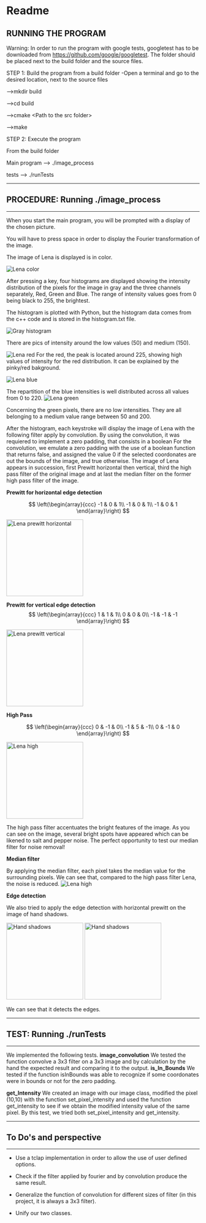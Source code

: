# Readme



## RUNNING THE PROGRAM

Warning: In order to run the program with google tests, googletest has to be downloaded from
https://github.com/google/googletest. The folder should be placed next to the build folder and
the source files.

STEP 1: Build the program from a build folder
-Open a terminal and go to the desired location, next to the source files

--&gt;mkdir build

--&gt;cd build

--&gt;cmake &lt;Path to the src folder&gt;

--&gt;make

STEP 2: Execute the program

From the build folder

Main program  --&gt; ./image_process

tests --&gt; ./runTests


- - - - - - - - - - - - - - - - - - - - - - - - - - - - - - - - - - - - - - -
   ## PROCEDURE: Running ./image_process
- - - - - - - - - - - - - - - - - - - - - - - - - - - - - - - - - - - - - -



When you start the main program, you will be prompted with a display of the chosen picture.

You will have to press space in order to display the  Fourier transformation of the image.



The image of Lena is displayed is in color.

![Lena color](/pics/lena.png)

After pressing a key, four histograms are displayed showing the intensity distribution of the pixels for the image in gray and the three channels separately, Red, Green and Blue. The range of intensity values goes from 0 being black to 255, the brightest.

The histogram is plotted with Python, but the histogram data comes from the c++ code and is stored in the histogram.txt file.

![Gray histogram](/pics/gray.png)

There are pics of intensity around the low values (50) and medium (150).

![Lena red](/pics/red.png)
For the red, the peak is located around 225, showing high values of intensity for the red distribution.
It can be explained by the pinky/red bakground.

![Lena blue](/pics/blue.png)

The repartition of the blue intensities is well distributed across all values from 0 to 220.
![Lena green](/pics/green.png)

Concerning the green pixels, there are no low intensities. They are all belonging to a medium value range between 50 and 200.

After the histogram, each keystroke will display the image of Lena with the following filter apply by convolution.
By using the convolution, it was requiered to implement a zero padding, that consists in a boolean
For the convolution, we emulate a zero padding with the use of a boolean function that returns false, and assigned the value 0 if the selected coordonates are out the bounds of the image, and true otherwise.
The image of Lena appears in succession, first Prewitt horizontal then vertical, third the high pass filter of the original image and at last the median filter on the former high pass filter of the image.


**Prewitt for horizontal edge detection**


$$
\left(\begin{array}{ccc}
-1 & 0 & 1\\
-1 & 0 & 1\\
-1 & 0 & 1
\end{array}\right)
$$



<img src="/pics/horizontal.png" alt="Lena prewitt horizontal" width="200"/>



**Prewitt for vertical edge detection**
$$
\left(\begin{array}{ccc}
 1 & 1 & 1\\
 0 & 0 & 0\\
-1 & -1 & -1
\end{array}\right)
$$


<img src="/pics/vertical.png" alt="Lena prewitt vertical" width="200"/>


**High Pass**


$$
\left(\begin{array}{ccc}
0 & -1 & 0\\
-1 & 5 & -1\\
0 & -1 & 0
\end{array}\right)
$$



<img src="/pics/highpass.png" alt="Lena high" width="200"/>


The high pass filter accentuates the bright features of the image.
As you can see on the image, several bright spots have appeared which can be likened to salt and pepper noise.
The perfect opportunity to test our median filter for noise removal!

**Median filter**

By applying the median filter, each pixel takes the median value for the surrounding pixels.
We can see that, compared to the high pass filter Lena, the noise is reduced.
![Lena high](/pics/median.png)

**Edge detection**

We also tried to apply the edge detection with horizontal prewitt on the image of hand shadows.


<img src="/pics/hand_shadows.png" alt="Hand shadows" width="200"/>


<img src="/pics/hand_shadows_contour.png" alt="Hand shadows" width="200"/>

We can see that it detects the edges.



- - - - - - - - - - - - - - - - - - - - - - - - - - - - - - - - - - - - - - -
   ## TEST: Running ./runTests
- - - - - - - - - - - - - - - - - - - - - - - - - - - - - - - - - - - - - -

We implemented the following tests.
**image_convolution**
We tested the function convolve a 3x3 filter on a 3x3 image and by calculation by the hand the expected result and comparing it to the output.
**is_In_Bounds**
We tested if the function isInBounds was able to recognize if some coordonates were in bounds or not for the zero padding.

**get_Intensity**
We created an image with our image class, modified the pixel (10,10) with the function set_pixel_intensity and used the function get_intensity to see if we obtain the modified intensity value of the same pixel.
By this test, we tried both set_pixel_intensity and get_intensity.

- - - - - - - - - - - - - - - - - - - - - - - - - - - - - - - - - - - - - - -
   ## To Do's and perspective
- - - - - - - - - - - - - - - - - - - - - - - - - - - - - - - - - - - - - -
- Use a tclap implementation in order to allow the use of user defined options.

- Check if the filter applied by fourier and by convolution produce the same result.

- Generalize the function of convolution for different sizes of filter (in this project, it is always a 3x3 filter).

- Unify our two classes.
